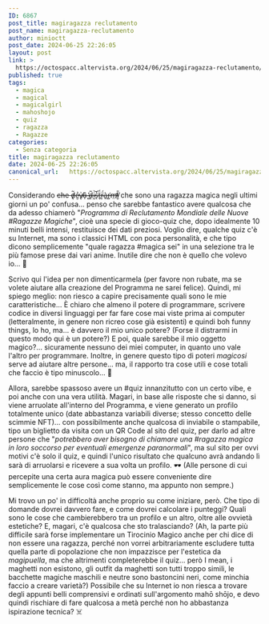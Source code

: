 ```yaml
---
ID: 6867
post_title: magiragazza reclutamento
post_name: magiragazza-reclutamento
author: minioctt
post_date: 2024-06-25 22:26:05
layout: post
link: >
  https://octospacc.altervista.org/2024/06/25/magiragazza-reclutamento/
published: true
tags:
  - magica
  - magical
  - magicalgirl
  - mahoshojo
  - quiz
  - ragazza
  - Ragazze
categories:
  - Senza categoria
title: magiragazza reclutamento
date: 2024-06-25 22:26:05
canonical_url:   https://octospacc.altervista.org/2024/06/25/magiragazza-reclutamento/
---
```

<!-- wp:paragraph -->
<p>Considerando <s>che d̸̞̃ẻ̷̮v̸̢͗ȏ̴̜ ̴̻̓d̴̃ͅḭ̴͝s̵̖̔ẗ̵̬́r̷̞̈́à̶̱r̷̻͘m̸̛̤i̸̮̎</s> che sono una ragazza magica negli ultimi giorni un po' confusa... penso che sarebbe fantastico avere qualcosa che da adesso chiamerò "<em>Programma di Reclutamento Mondiale delle Nuove #Ragazze Magiche</em>", cioè una specie di gioco-quiz che, dopo idealmente 10 minuti belli intensi, restituisce dei dati preziosi. Voglio dire, qualche quiz c'è su Internet, ma sono i classici HTML con poca personalità, e che tipo dicono semplicemente "quale ragazza #magica sei" in una selezione tra le più famose prese dai vari anime. Inutile dire che non è quello che volevo io... 🤥️</p>
<!-- /wp:paragraph -->

<!-- wp:paragraph -->
<p>Scrivo qui l'idea per non dimenticarmela (per favore non rubate, ma se volete aiutare alla creazione del Programma ne sarei felice). Quindi, mi spiego meglio: non riesco a capire precisamente quali sono le mie caratteristiche... È chiaro che almeno il potere di programmare, scrivere codice in diversi linguaggi per far fare cose mai viste prima ai computer (letteralmente, in genere non ricreo cose già esistenti) e quindi boh funny things, lo ho, ma... è davvero il mio unico potere? (Forse il distrarmi in questo modo qui è un potere?) E poi, quale sarebbe il mio oggetto magico?... sicuramente nessuno dei miei computer, in quanto uno vale l'altro per programmare. Inoltre, in genere questo tipo di poteri <em>magicosi</em> serve ad aiutare altre persone... ma, il rapporto tra cose utili e cose totali che faccio è tipo minuscolo... 🧸️</p>
<!-- /wp:paragraph -->

<!-- wp:paragraph -->
<p>Allora, sarebbe spassoso avere un #quiz innanzitutto con un certo vibe, e poi anche con una vera utilità. Magari, in base alle risposte che si danno, si viene arruolate all'interno del Programma, e viene generato un profilo totalmente unico (date abbastanza variabili diverse; stesso concetto delle scimmie NFT)... con possibilmente anche qualcosa di inviabile o stampabile, tipo un biglietto da visita con un QR Code al sito del quiz, per darlo ad altre persone che "<em>potrebbero aver bisogno di chiamare una #ragazza magica in loro soccorso per eventuali emergenze paranormali</em>", ma sul sito per ovvi motivi c'è solo il quiz, e quindi l'unico risultato che qualcuno avrà andando lì sarà di arruolarsi e ricevere a sua volta un profilo. 🕶️ (Alle persone di cui percepite una certa aura magica può essere conveniente dire semplicemente le cose così come stanno, ma appunto non sempre.)</p>
<!-- /wp:paragraph -->

<!-- wp:paragraph -->
<p>Mi trovo un po' in difficoltà anche proprio su come iniziare, però. Che tipo di domande dovrei davvero fare, e come dovrei calcolare i punteggi? Quali sono le cose che cambierebbero tra un profilo e un altro, oltre alle ovvietà estetiche? E, magari, c'è qualcosa che sto tralasciando? (Ah, la parte più difficile sarà forse implementare un Tirocinio Magico anche per chi dice di non essere una ragazza, perché non vorrei arbitrariamente escludere tutta quella parte di popolazione che non impazzisce per l'estetica da <em>magipuella</em>, ma che altrimenti completerebbe il quiz... però I mean, i maghetti non esistono, gli outfit da maghetti son tutti troppo simili, le bacchette magiche maschili e neutre sono bastoncini neri, come minchia faccio a creare varietà?) Possibile che su Internet io non riesca a trovare degli appunti belli comprensivi e ordinati sull'argomento mahō shōjo, e devo quindi rischiare di fare qualcosa a metà perché non ho abbastanza ispirazione tecnica? ☠️</p>
<!-- /wp:paragraph -->